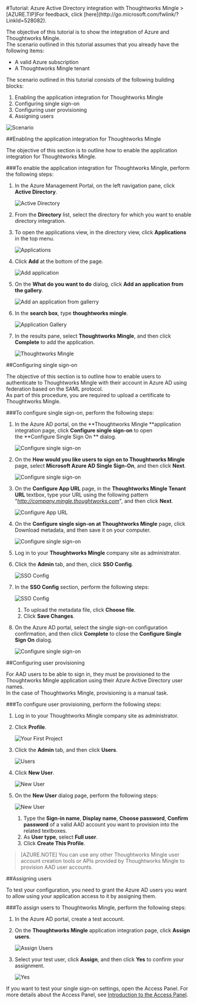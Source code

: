 <properties pageTitle="Tutorial: Azure Active Directory integration with Thoughtworks Mingle | Microsoft Azure" description="Learn how to use Thoughtworks Mingle with Azure Active Directory to enable single sign-on, automated provisioning, and more!." services="active-directory" authors="MarkusVi"  documentationCenter="na" manager="stevenpo"/>
<tags ms.service="active-directory" ms.devlang="na" ms.topic="article" ms.tgt_pltfrm="na" ms.workload="identity" ms.date="08/01/2015" ms.author="markvi" />
#Tutorial: Azure Active Directory integration with Thoughtworks Mingle
>[AZURE.TIP]For feedback, click [here](http://go.microsoft.com/fwlink/?LinkId=528082).
  
The objective of this tutorial is to show the integration of Azure and Thoughtworks Mingle.  
The scenario outlined in this tutorial assumes that you already have the following items:

-   A valid Azure subscription
-   A Thoughtworks Mingle tenant
  
The scenario outlined in this tutorial consists of the following building blocks:

1.  Enabling the application integration for Thoughtworks Mingle
2.  Configuring single sign-on
3.  Configuring user provisioning
4.  Assigning users

![Scenario](./media/active-directory-saas-thoughtworks-mingle-tutorial/IC785150.png "Scenario")

##Enabling the application integration for Thoughtworks Mingle
  
The objective of this section is to outline how to enable the application integration for Thoughtworks Mingle.

###To enable the application integration for Thoughtworks Mingle, perform the following steps:

1.  In the Azure Management Portal, on the left navigation pane, click **Active Directory**.

    ![Active Directory](./media/active-directory-saas-thoughtworks-mingle-tutorial/IC700993.png "Active Directory")

2.  From the **Directory** list, select the directory for which you want to enable directory integration.

3.  To open the applications view, in the directory view, click **Applications** in the top menu.

    ![Applications](./media/active-directory-saas-thoughtworks-mingle-tutorial/IC700994.png "Applications")

4.  Click **Add** at the bottom of the page.

    ![Add application](./media/active-directory-saas-thoughtworks-mingle-tutorial/IC749321.png "Add application")

5.  On the **What do you want to do** dialog, click **Add an application from the gallery**.

    ![Add an application from gallerry](./media/active-directory-saas-thoughtworks-mingle-tutorial/IC749322.png "Add an application from gallerry")

6.  In the **search box**, type **thoughtworks mingle**.

    ![Application Gallery](./media/active-directory-saas-thoughtworks-mingle-tutorial/IC785151.png "Application Gallery")

7.  In the results pane, select **Thoughtworks Mingle**, and then click **Complete** to add the application.

    ![Thoughtworks Mingle](./media/active-directory-saas-thoughtworks-mingle-tutorial/IC785152.png "Thoughtworks Mingle")

##Configuring single sign-on
  
The objective of this section is to outline how to enable users to authenticate to Thoughtworks Mingle with their account in Azure AD using federation based on the SAML protocol.  
As part of this procedure, you are required to upload a certificate to Thoughtworks Mingle.

###To configure single sign-on, perform the following steps:

1.  In the Azure AD portal, on the **Thoughtworks Mingle **application integration page, click **Configure single sign-on** to open the **Configure Single Sign On ** dialog.

    ![Configure single sign-on](./media/active-directory-saas-thoughtworks-mingle-tutorial/IC785153.png "Configure single sign-on")

2.  On the **How would you like users to sign on to Thoughtworks Mingle** page, select **Microsoft Azure AD Single Sign-On**, and then click **Next**.

    ![Configure single sign-on](./media/active-directory-saas-thoughtworks-mingle-tutorial/IC785154.png "Configure single sign-on")

3.  On the **Configure App URL** page, in the **Thoughtworks Mingle Tenant URL** textbox, type your URL using the following pattern "*http://company.mingle.thoughtworks.com*", and then click **Next**.

    ![Configure App URL](./media/active-directory-saas-thoughtworks-mingle-tutorial/IC785155.png "Configure App URL")

4.  On the **Configure single sign-on at Thoughtworks Mingle** page, click Download metadata, and then save it on your computer.

    ![Configure single sign-on](./media/active-directory-saas-thoughtworks-mingle-tutorial/IC785156.png "Configure single sign-on")

5.  Log in to your **Thoughtworks Mingle** company site as administrator.

6.  Click the **Admin** tab, and then, click **SSO Config**.

    ![SSO Config](./media/active-directory-saas-thoughtworks-mingle-tutorial/IC785157.png "SSO Config")

7.  In the **SSO Config** section, perform the following steps:

    ![SSO Config](./media/active-directory-saas-thoughtworks-mingle-tutorial/IC785158.png "SSO Config")

    1.  To upload the metadata file, click **Choose file**.
    2.  Click **Save Changes**.

8.  On the Azure AD portal, select the single sign-on configuration confirmation, and then click **Complete** to close the **Configure Single Sign On** dialog.

    ![Configure single sign-on](./media/active-directory-saas-thoughtworks-mingle-tutorial/IC785159.png "Configure single sign-on")

##Configuring user provisioning
  
For AAD users to be able to sign in, they must be provisioned to the Thoughtworks Mingle application using their Azure Active Directory user names.  
In the case of Thoughtworks Mingle, provisioning is a manual task.

###To configure user provisioning, perform the following steps:

1.  Log in to your Thoughtworks Mingle company site as administrator.

2.  Click **Profile**.

    ![Your First Project](./media/active-directory-saas-thoughtworks-mingle-tutorial/IC785160.png "Your First Project")

3.  Click the **Admin** tab, and then click **Users**.

    ![Users](./media/active-directory-saas-thoughtworks-mingle-tutorial/IC785161.png "Users")

4.  Click **New User**.

    ![New User](./media/active-directory-saas-thoughtworks-mingle-tutorial/IC785162.png "New User")

5.  On the **New User** dialog page, perform the following steps:

    ![New User](./media/active-directory-saas-thoughtworks-mingle-tutorial/IC785163.png "New User")

    1.  Type the **Sign-in name**, **Display name**, **Choose password**, **Confirm password** of a valid AAD account you want to provision into the related textboxes.
    2.  As **User type**, select **Full user**.
    3.  Click **Create This Profile**.

>[AZURE.NOTE] You can use any other Thoughtworks Mingle user account creation tools or APIs provided by Thoughtworks Mingle to provision AAD user accounts.

##Assigning users
  
To test your configuration, you need to grant the Azure AD users you want to allow using your application access to it by assigning them.

###To assign users to Thoughtworks Mingle, perform the following steps:

1.  In the Azure AD portal, create a test account.

2.  On the **Thoughtworks Mingle** application integration page, click **Assign users**.

    ![Assign Users](./media/active-directory-saas-thoughtworks-mingle-tutorial/IC785164.png "Assign Users")

3.  Select your test user, click **Assign**, and then click **Yes** to confirm your assignment.

    ![Yes](./media/active-directory-saas-thoughtworks-mingle-tutorial/IC767830.png "Yes")
  
If you want to test your single sign-on settings, open the Access Panel. For more details about the Access Panel, see [Introduction to the Access Panel](https://msdn.microsoft.com/library/dn308586).
